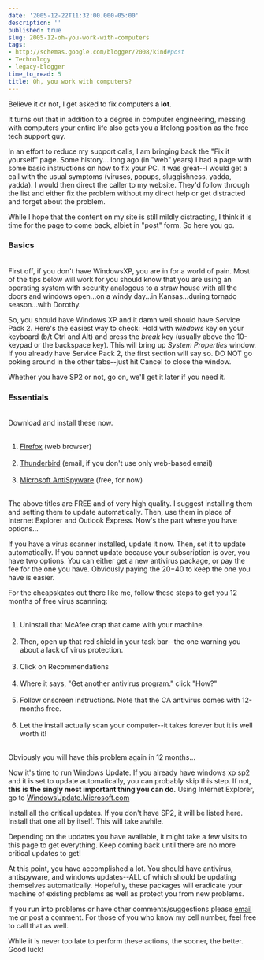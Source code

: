 ```yaml
---
date: '2005-12-22T11:32:00.000-05:00'
description: ''
published: true
slug: 2005-12-oh-you-work-with-computers
tags:
- http://schemas.google.com/blogger/2008/kind#post
- Technology
- legacy-blogger
time_to_read: 5
title: Oh, you work with computers?
---
```


Believe it or not, I get asked to fix computers <strong>a lot</strong>.

It turns out that in addition to a degree in computer engineering, messing with computers your entire life also gets you a lifelong position as the free tech support guy.

In an effort to reduce my support calls, I am bringing back the "Fix it yourself" page. Some history... long ago (in "web" years) I had a page with some basic instructions on how to fix your PC. It was great--I would get a call with the usual symptoms (viruses, popups, sluggishness, yadda, yadda). I would then direct the caller to my website. They'd follow through the list and either fix the problem without my direct help or get distracted and forget about the problem.

While I hope that the content on my site is still mildly distracting, I think it is time for the page to come back, albiet in "post" form. So here you go.

<h3>Basics</h3><br />First off, if you don't have WindowsXP, you are in for a world of pain. Most of the tips below will work for you should know that you are using an operating system with security analogous to a straw house with all the doors and windows open...on a windy day...in Kansas...during tornado season...with Dorothy.

So, you should have Windows XP and it damn well should have Service Pack 2. Here's the easiest way to check: Hold with <em>windows </em>key on your keyboard (b/t Ctrl and Alt) and press the <em>break </em>key (usually above the 10-keypad or the backspace key). This will bring up <em>System Properties</em> window. If you already have Service Pack 2, the first section will say so. DO NOT go poking around in the other tabs--just hit Cancel to close the window.

Whether you have SP2 or not, go on, we'll get it later if you need it.

<h3>Essentials</h3><br />Download and install these now.<br /><ol><br />	<li><a href="http://www.mozilla.com/firefox/">Firefox</a> (web browser)</li><br />	<li><a href="http://www.mozilla.com/thunderbird/">Thunderbird</a> (email, if you don't use only web-based email)</li><br />	<li><a href="http://www.microsoft.com/athome/security/spyware/software/default.mspx">Microsoft AntiSpyware</a> (free, for now)</li><br /></ol>

The above titles are FREE and of very high quality. I suggest installing them and setting them to update automatically. Then, use them in place of Internet Explorer and Outlook Express. Now's the part where you have options...

If you have a virus scanner installed, update it now. Then, set it to update automatically. If you cannot update because your subscription is over, you have two options. You can either get a new antivirus package, or pay the fee for the one you have. Obviously paying the $20-$40 to keep the one you have is easier. 

For the cheapskates out there like me, follow these steps to get you 12 months of free virus scanning:<br /><ol><br />	<li>Uninstall that McAfee crap that came with your machine.</li><br />	<li>Then, open up that red shield in your task bar--the one warning you about a lack of virus protection.</li><br />	<li>Click on Recommendations</li><br />	<li>Where it says, "Get another antivirus program." click "How?"</li><br />	<li>Follow onscreen instructions. Note that the CA antivirus comes with 12-months free.</li><br />	<li>Let the install actually scan your computer--it takes forever but it is well worth it!</li><br /></ol>

Obviously you will have this problem again in 12 months...

Now it's time to run Windows Update. If you already have windows xp sp2 and it is set to update automatically, you can probably skip this step. If not, <strong>this is the singly most important thing you can do.</strong> Using Internet Explorer, go to <a href="http://windowsupdate.microsoft.com">WindowsUpdate.Microsoft.com</a>

Install all the critical updates. If you don't have SP2, it will be listed here. Install that one all by itself. This will take awhile.

Depending on the updates you have available, it might take a few visits to this page to get everything. Keep coming back until there are no more critical updates to get!

At this point, you have accomplished a lot. You should have antivirus, antispyware, and windows updates--ALL of which should be updating themselves automatically. Hopefully, these packages will eradicate your machine of existing problems as well as protect you from new problems.

If you run into problems or have other comments/suggestions please <a href="mailto:mharen@gmail.com">email </a>me or post a comment. For those of you who know my cell number, feel free to call that as well.

While it is never too late to perform these actions, the sooner, the better. Good luck!